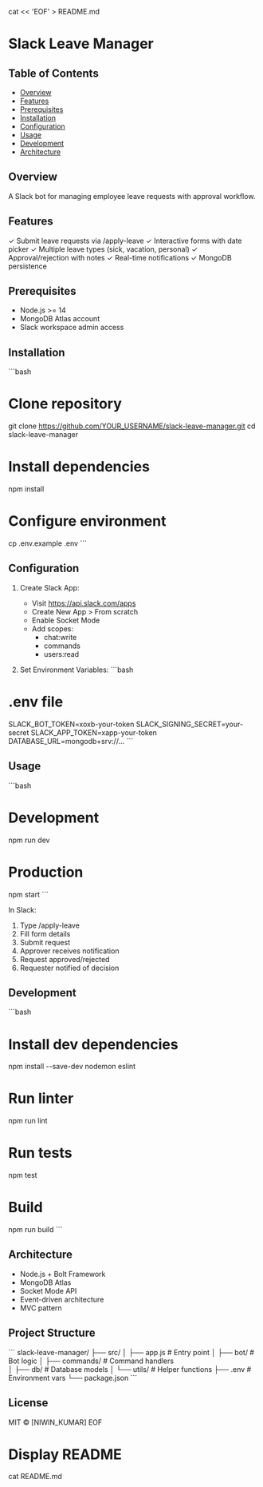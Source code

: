cat << 'EOF' > README.md
# Slack Leave Manager

## Table of Contents
- [Overview](#overview)
- [Features](#features)
- [Prerequisites](#prerequisites)
- [Installation](#installation)
- [Configuration](#configuration)
- [Usage](#usage)
- [Development](#development)
- [Architecture](#architecture)

## Overview
A Slack bot for managing employee leave requests with approval workflow.

## Features
✓ Submit leave requests via /apply-leave
✓ Interactive forms with date picker
✓ Multiple leave types (sick, vacation, personal) 
✓ Approval/rejection with notes
✓ Real-time notifications
✓ MongoDB persistence

## Prerequisites
- Node.js >= 14
- MongoDB Atlas account
- Slack workspace admin access

## Installation
\`\`\`bash
# Clone repository
git clone https://github.com/YOUR_USERNAME/slack-leave-manager.git
cd slack-leave-manager

# Install dependencies
npm install

# Configure environment 
cp .env.example .env
\`\`\`

## Configuration
1. Create Slack App:
   - Visit https://api.slack.com/apps
   - Create New App > From scratch
   - Enable Socket Mode
   - Add scopes:
     - chat:write
     - commands  
     - users:read

2. Set Environment Variables:
\`\`\`bash
# .env file
SLACK_BOT_TOKEN=xoxb-your-token
SLACK_SIGNING_SECRET=your-secret
SLACK_APP_TOKEN=xapp-your-token
DATABASE_URL=mongodb+srv://...
\`\`\`

## Usage
\`\`\`bash
# Development
npm run dev 

# Production
npm start
\`\`\`

In Slack:
1. Type /apply-leave
2. Fill form details
3. Submit request
4. Approver receives notification
5. Request approved/rejected
6. Requester notified of decision

## Development
\`\`\`bash
# Install dev dependencies
npm install --save-dev nodemon eslint

# Run linter
npm run lint

# Run tests
npm test

# Build
npm run build
\`\`\`

## Architecture
- Node.js + Bolt Framework
- MongoDB Atlas
- Socket Mode API
- Event-driven architecture
- MVC pattern

## Project Structure
\`\`\`
slack-leave-manager/
├── src/
│   ├── app.js          # Entry point
│   ├── bot/            # Bot logic
│   ├── commands/       # Command handlers  
│   ├── db/            # Database models
│   └── utils/         # Helper functions
├── .env               # Environment vars
└── package.json
\`\`\`

## License
MIT © [NIWIN_KUMAR]
EOF

# Display README
cat README.md